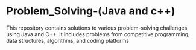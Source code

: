 # Problem_Solving-(Java and c++)
This repository contains solutions to various problem-solving challenges using Java and C++. It includes problems from competitive programming, data structures, algorithms, and coding platforms
